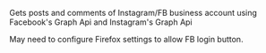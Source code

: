 Gets posts and comments of Instagram/FB business account using Facebook's Graph Api and Instagram's Graph Api

May need to configure Firefox settings to allow FB login button.
